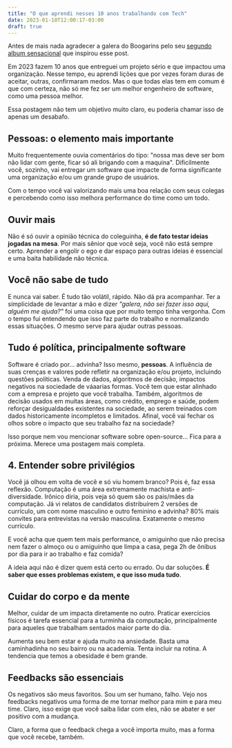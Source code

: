 ```yaml
---
title: "O que aprendi nesses 10 anos trabalhando com Tech"
date: 2023-01-10T12:00:17-03:00
draft: true
---
```


Antes de mais nada agradecer a galera do Boogarins pelo seu [segundo album sensacional](https://open.spotify.com/album/3THs8EgoGs9oSKahSlN4yP?si=GMrkHjedRaeYBhGcwO6poQ) que inspirou esse post.

Em 2023 fazem 10 anos que entreguei um projeto sério e que impactou uma organização. Nesse tempo, eu aprendi lições que por vezes foram duras de aceitar, outras, confirmaram medos. Mas o que todas elas tem em comum é que com certeza, não só me fez ser um melhor engenheiro de software, como uma pessoa melhor.

Essa postagem não tem um objetivo muito claro, eu poderia chamar isso de apenas um desabafo.

## Pessoas: o elemento mais importante

Muito frequentemente ouvia comentários do tipo: "nossa mas deve ser bom não lidar com gente, ficar só ali brigando com a maquina".  Dificilmente você, sozinho, vai entregar um software que impacte de forma significante uma organização e/ou um grande grupo de usuários.

Com o tempo você vai valorizando mais uma boa relação com seus colegas e percebendo como isso melhora performance do time como um todo.


## Ouvir mais

Não é só ouvir a opinião técnica do coleguinha, **é de fato testar ideias jogadas na mesa**. Por mais sênior que você seja, você não está sempre certo. Aprender a engolir o ego e dar espaço para outras ideias é essencial e uma baita habilidade não técnica. 


## Você não sabe de tudo

E nunca vai saber. É tudo tão volátil, rápido. Não dá pra acompanhar. Ter a simplicidade de levantar a mão e dizer *"galera, não sei fazer isso aqui, alguém me ajuda?"* foi uma coisa que por muito tempo tinha vergonha. Com o tempo fui entendendo que isso faz parte do trabalho e normalizando essas situações. O mesmo serve para ajudar outras pessoas.

## Tudo é política, principalmente software

Software é criado por... advinha? Isso mesmo, **pessoas**. A influência de suas crenças e valores pode refletir na organização e/ou projeto, incluindo questões políticas. Venda de dados, algoritmos de decisão, impactos negativos na sociedade de váaarias formas. Você tem que estar alinhado com a empresa e projeto que você trabalha. Também, algoritmos de decisão usados em muitas áreas, como crédito, emprego e saúde, podem reforçar desigualdades existentes na sociedade, ao serem treinados com dados historicamente incompletos e limitados. Afinal, você vai fechar os olhos sobre o impacto que seu trabalho faz na sociedade?

Isso porque nem vou mencionar software sobre open-source... Fica para a próxima. Merece uma postagem mais completa.

## 4. Entender sobre privilégios

Você já olhou em volta de você e só viu homem branco? Pois é, faz essa reflexão. Computação é uma área extremamente machista e anti-diversidade. Irônico diria, pois veja só quem são os pais/mães da computação. Já vi relatos de candidatos distribuírem 2 versões de currículo, um com nome masculino e outro feminino e advinha? 80% mais convites para entrevistas na versão masculina. Exatamente o mesmo currículo.

E você acha que quem tem mais performance, o amiguinho que não precisa nem fazer o almoço ou o amiguinho que limpa a casa, pega 2h de ônibus por dia para ir ao trabalho e faz comida?

A ideia aqui não é dizer quem está certo ou errado. Ou dar soluções. **É saber que esses problemas existem, e que isso muda tudo**.

## Cuidar do corpo e da mente

Melhor, cuidar de um impacta diretamente no outro. Praticar exercícios físicos é tarefa essencial para a turminha da computação, principalmente para aqueles que trabalham sentados maior parte do dia.

Aumenta seu bem estar e ajuda muito na ansiedade. Basta uma caminhadinha no seu bairro ou na academia. Tenta incluir na rotina. A tendencia que temos a obesidade é bem grande.

## Feedbacks são essenciais

Os negativos são meus favoritos. Sou um ser humano, falho. Vejo nos feedbacks negativos uma forma de me tornar melhor para mim e para meu time. Claro, isso exige que você saiba lidar com eles, não se abater e ser positivo com a mudança.

Claro, a forma que o feedback chega a você importa muito, mas a forma que você recebe, também.


